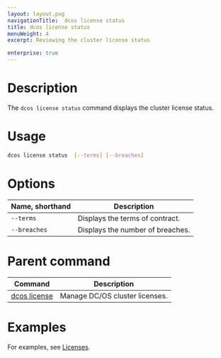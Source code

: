```yaml
---
layout: layout.pug
navigationTitle:  dcos license status
title: dcos license status
menuWeight: 4
excerpt: Reviewing the cluster license status

enterprise: true
---
```


# Description
The `dcos license status` command displays the cluster license status.

# Usage

```bash
dcos license status  [--terms] [--breaches]
```

# Options

| Name, shorthand |  Description |
|---------|-------------|
| `--terms`   |   Displays the terms of contract. |
| `--breaches`   |   Displays the number of breaches. |

# Parent command

| Command | Description |
|---------|-------------|
| [dcos license](/mesosphere/dcos/1.11/cli/command-reference/dcos-license/) | Manage DC/OS cluster licenses. |

# Examples
For examples, see [Licenses](/mesosphere/dcos/1.11/administering-clusters/licenses/).
